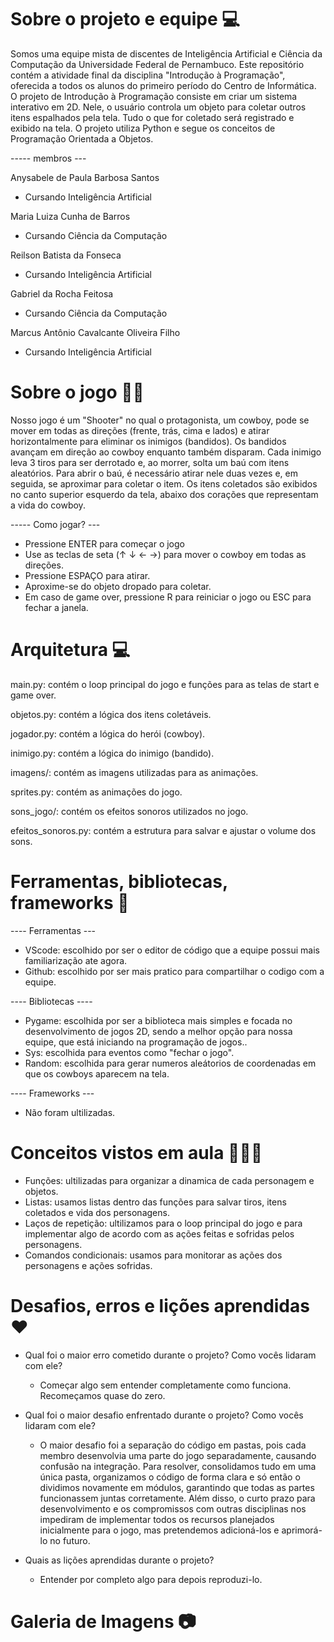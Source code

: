 

# Sobre o projeto e equipe 💻

Somos uma equipe mista de discentes de Inteligência Artificial e Ciência da Computação da Universidade Federal de Pernambuco. Este repositório contém a atividade final da disciplina "Introdução à Programação", oferecida a todos os alunos do primeiro período do Centro de Informática.
O projeto de Introdução à Programação consiste em criar um sistema interativo em 2D. Nele, o usuário controla um objeto para coletar outros itens espalhados pela tela. Tudo o que for coletado será registrado e exibido na tela. O projeto utiliza Python e segue os conceitos de Programação Orientada a Objetos.

----- membros ---

Anysabele de Paula Barbosa Santos
- Cursando Inteligência Artificial

Maria Luiza Cunha de Barros
- Cursando Ciência da Computação

Reilson Batista da Fonseca
- Cursando Inteligência Artificial

Gabriel da Rocha Feitosa
- Cursando Ciência da Computação

Marcus Antônio Cavalcante Oliveira Filho
- Cursando Inteligência Artificial

# Sobre o jogo 🤠🐎

Nosso jogo é um "Shooter" no qual o protagonista, um cowboy, pode se mover em todas as direções (frente, trás, cima e lados) e atirar horizontalmente para eliminar os inimigos (bandidos). Os bandidos avançam em direção ao cowboy enquanto também disparam.
Cada inimigo leva 3 tiros para ser derrotado e, ao morrer, solta um baú com itens aleatórios. Para abrir o baú, é necessário atirar nele duas vezes e, em seguida, se aproximar para coletar o item. Os itens coletados são exibidos no canto superior esquerdo da tela, abaixo dos corações que representam a vida do cowboy.

----- Como jogar? ---
- Pressione ENTER para começar o jogo
- Use as teclas de seta (↑ ↓ ← →) para mover o cowboy em todas as direções.
- Pressione ESPAÇO para atirar.
- Aproxime-se do objeto dropado para coletar.
- Em caso de game over, pressione R para reiniciar o jogo ou ESC para fechar a janela.
 

# Arquitetura 💻

main.py: contém o loop principal do jogo e funções para as telas de start e game over.

objetos.py: contém a lógica dos itens coletáveis.

jogador.py: contém a lógica do herói (cowboy).

inimigo.py: contém a lógica do inimigo (bandido).

imagens/: contém as imagens utilizadas para as animações.

sprites.py: contém as animações do jogo.

sons_jogo/: contém os efeitos sonoros utilizados no jogo.

efeitos_sonoros.py: contém a estrutura para salvar e ajustar o volume dos sons.

# Ferramentas, bibliotecas, frameworks 🧲
---- Ferramentas ---
- VScode: escolhido por ser o editor de código que a equipe possui mais familiarização ate agora.  
- Github: escolhido por ser mais pratico para compartilhar o codigo com a equipe.

---- Bibliotecas ----
- Pygame: escolhida por ser a biblioteca mais simples e focada no desenvolvimento de jogos 2D, sendo a melhor opção para nossa equipe, que está iniciando na programação de jogos..
- Sys: escolhida para eventos como "fechar o jogo".
- Random: escolhida para gerar numeros aleátorios de coordenadas em que os cowboys aparecem na tela.

---- Frameworks ---
- Não foram ultilizadas.

# Conceitos vistos em aula 👨🏻‍💻

- Funções: ultilizadas para organizar a dinamica de cada personagem e objetos.
- Listas: usamos listas dentro das funções para salvar tiros, itens coletados e vida dos personagens.
- Laços de repetição: ultilizamos para o loop principal do jogo e para implementar algo de acordo com as ações feitas e sofridas pelos personagens.
- Comandos condicionais: usamos para monitorar as ações dos personagens e ações sofridas.

# Desafios, erros e lições aprendidas ♥️

- Qual foi o maior erro cometido durante o projeto? Como vocês lidaram com ele?
  - Começar algo sem entender completamente como funciona. Recomeçamos quase do zero.

- Qual foi o maior desafio enfrentado durante o projeto? Como vocês lidaram com ele?
  - O maior desafio foi a separação do código em pastas, pois cada membro desenvolvia uma parte do jogo separadamente, causando confusão na integração. Para resolver, consolidamos tudo em uma única pasta, organizamos o código de forma clara e só então o dividimos novamente em módulos, garantindo que todas as partes funcionassem juntas corretamente. Além disso, o curto prazo para desenvolvimento e os compromissos com outras disciplinas nos impediram de implementar todos os recursos planejados inicialmente para o jogo, mas pretendemos adicioná-los e aprimorá-lo no futuro.

  
- Quais as lições aprendidas durante o projeto?
  - Entender por completo algo para depois reproduzi-lo. 

# Galeria de Imagens 📷





